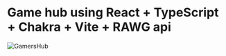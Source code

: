 # Game hub using React + TypeScript + Chakra + Vite + RAWG api

![GamersHub](https://github.com/user-attachments/assets/78bc521d-e415-49bf-9e46-c7b5eccfd05e)




